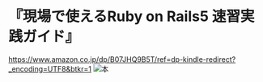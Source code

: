 # 『現場で使えるRuby on Rails5 速習実践ガイド』
https://www.amazon.co.jp/dp/B07JHQ9B5T/ref=dp-kindle-redirect?_encoding=UTF8&btkr=1
![本](https://images-na.ssl-images-amazon.com/images/I/71FB8RzWdsL.jpg)
